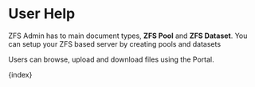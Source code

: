 # User Help

ZFS Admin has to main document types, **ZFS Pool** and **ZFS Dataset**. You can
setup your ZFS based server by creating pools and datasets

Users can browse, upload and download files using the Portal.

{index}
